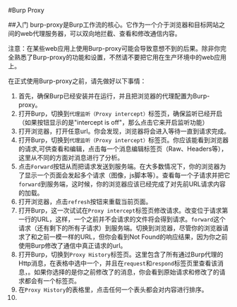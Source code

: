 #Burp Proxy

##入门
burp-proxy是Burp工作流的核心。它作为一个介于浏览器和目标网站之间的web代理服务器，可以双向地拦截、查看和修改通信内容。

注意：在某些web应用上使用Burp-proxy可能会导致意想不到的后果。除非你完全熟悉了Burp-proxy的功能和设置，不然请不要把它用在生产环境中的web应用上。

在正式使用Burp-proxy之前，请先做好以下事情：

1. 首先，确保Burp已经安装并在运行，并且把浏览器的代理配置为Burp-proxy。
2. 打开Burp，切换到`代理监听（Proxy intercept）`标签页，确保监听已经开启（如果按钮显示的是"intercept is off"，那么点击它来开启监听功能）
3. 打开浏览器，打开任意url。你会发现，浏览器将会进入等待一直到请求完成。
4. 打开Burp，切换到`代理监听（Proxy intercept）`标签页。你应该能看到浏览器的请求,可供查看和编辑，点击每一个消息编辑标签页（Raw、Headers等），这里从不同的方面对消息进行了分析。
5. 点击`Forward`按钮从而把请求发送到服务端。在大多数情况下，你的浏览器为了显示一个页面会发起多个请求（图像，js脚本等）。查看每一个子请求并把它`forward`到服务端，这时候，你的浏览器应该已经完成了对先前URL请求内容的加载。
6. 打开浏览器，点击`refresh`按钮来重载当前页面。
7. 打开Burp，这一次试试在`Proxy intercept`标签页修改请求。改变位于请求第一行的URL，这样，一个之前并不会请求的文件将会得到请求。`forward`这个请求（还有剩下的所有子请求）到服务端。切换到浏览器，尽管你的浏览器请求了和之前一模一样的URL，但你会看到Not Found的响应结果，因为你之前使用Burp修改了通信中真正请求的url。
8. 打开Burp，切换到`Proxy History`标签页。这里包含了所有通过Burp代理的Http消息，在表格中选中一个，并且在`request`和`respond`标签页里查看该消息，。如果你选择的是你之前修改了的消息，你会看到原始请求和修改了的请求都会有一个标签页。
9. 在`Proxy History`的表格里，点击任何一个表头都会对内容进行排序。
10. 